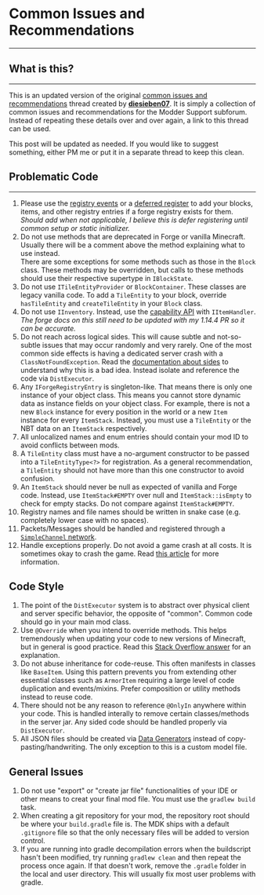 # Common Issues and Recommendations
---

## What is this?
---

This is an updated version of the original [common issues and recommendations](https://forums.minecraftforge.net/topic/61757-common-issues-and-recommendations/) thread created by [**diesieben07**](https://forums.minecraftforge.net/profile/1697-diesieben07/). It is simply a collection of common issues and recommendations for the Modder Support subforum. Instead of repeating these details over and over again, a link to this thread can be used.

This post will be updated as needed. If you would like to suggest something, either PM me or put it in a separate thread to keep this clean.

## Problematic Code
---

1. Please use the [registry events](https://mcforge.readthedocs.io/en/latest/concepts/registries/#registering-things) or a [deferred register](https://mcforge.readthedocs.io/en/latest/concepts/registries/#deferredregister) to add your blocks, items, and other registry entries if a forge registry exists for them.  
*Should add when not applicable, I believe this is defer registering until common setup or static initializer.*
1. Do not use methods that are deprecated in Forge or vanilla Minecraft. Usually there will be a comment above the method explaining what to use instead.  
There are some exceptions for some methods such as those in the `Block` class. These methods may be overridden, but calls to these methods should use their respective supertype in `IBlockState`.
1. Do not use `ITileEntityProvider` or `BlockContainer`. These classes are legacy vanilla code. To add a `TileEntity` to your block, override `hasTileEntity` and `createTileEntity` in your `Block` class.
1. Do not use `IInventory`. Instead, use the [capability API](https://mcforge.readthedocs.io/en/latest/datastorage/capabilities/) with `IItemHandler`.  
*The forge docs on this still need to be updated with my 1.14.4 PR so it can be accurate.*
1. Do not reach across logical sides. This will cause subtle and not-so-subtle issues that may occur randomly and very rarely. One of the most common side effects is having a dedicated server crash with a `ClassNotFoundException`. Read the [documentation about sides](https://mcforge.readthedocs.io/en/latest/concepts/sides/) to understand why this is a bad idea. Instead isolate and reference the code via `DistExecutor`.
1. Any `IForgeRegistryEntry` is singleton-like. That means there is only one instance of your object class. This means you cannot store dynamic data as instance fields on your object class. For example, there is not a new `Block` instance for every position in the world or a new `Item` instance for every `ItemStack`. Instead, you must use a `TileEntity` or the NBT data on an `ItemStack` respectively.
1. All unlocalized names and enum entries should contain your mod ID to avoid conflicts between mods.
1. A `TileEntity` class must have a no-argument constructor to be passed into a `TileEntityType<?>` for registration. As a general recommendation, a `TileEntity` should not have more than this one constructor to avoid confusion.
1. An `ItemStack` should never be null as expected of vanilla and Forge code. Instead, use `ItemStack#EMPTY` over null and `ItemStack::isEmpty` to check for empty stacks. Do not compare against `ItemStack#EMPTY`.
1. Registry names and file names should be written in snake case (e.g. completely lower case with no spaces).
1. Packets/Messages should be handled and registered through a [`SimpleChannel` network](https://mcforge.readthedocs.io/en/latest/networking/simpleimpl/).
1. Handle exceptions properly. Do not avoid a game crash at all costs. It is sometimes okay to crash the game. Read [this article](https://docs.microsoft.com/en-us/archive/blogs/ericlippert/vexing-exceptions) for more information.

## Code Style

1. The point of the `DistExecutor` system is to abstract over physical client and server specific behavior, the opposite of "common". Common code should go in your main mod class.
1. Use `@Override` when you intend to override methods. This helps tremendously when updating your code to new versions of Minecraft, but in general is good practice. Read this [Stack Overflow answer](https://stackoverflow.com/questions/94361/when-do-you-use-javas-override-annotation-and-why/94411#94411) for an explanation.
1. Do not abuse inheritance for code-reuse. This often manifests in classes like `BaseItem`. Using this pattern prevents you from extending other essential classes such as `ArmorItem` requiring a large level of code duplication and events/mixins. Prefer composition or utility methods instead to reuse code.
1. There should not be any reason to reference `@OnlyIn` anywhere within your code. This is handled interally to remove certain classes/methods in the server jar. Any sided code should be handled properly via `DistExecutor`.
1. All JSON files should be created via [Data Generators](https://mcforge.readthedocs.io/en/latest/datagen/intro/) instead of copy-pasting/handwriting. The only exception to this is a custom model file.

## General Issues

1. Do not use "export" or "create jar file" functionalities of your IDE or other means to creat your final mod file. You must use the `gradlew build` task.
1. When creating a git repository for your mod, the repository root should be where your `build.gradle` file is. The MDK ships with a default `.gitignore` file so that the only necessary files will be added to version control.
1. If you are running into gradle decompilation errors when the buildscript hasn't been modified, try running `gradlew clean` and then repeat the process once again. If that doesn't work, remove the `.gradle` folder in the local and user directory. This will usually fix most user problems with gradle.